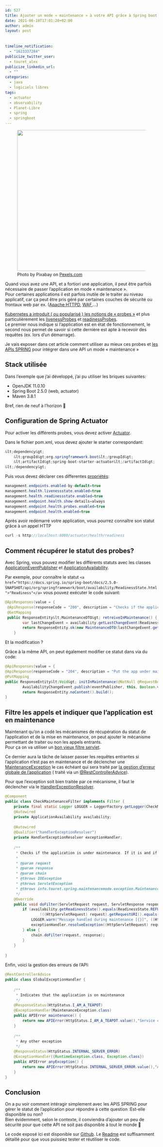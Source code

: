 ```yaml
---
id: 527
title: Ajouter un mode « maintenance » à votre API grâce à Spring boot
date: 2021-06-10T17:01:20+02:00
author: admin
layout: post


timeline_notification:
  - "1623337284"
publicize_twitter_user:
  - touret_alex
publicize_linkedin_url:
  - ""
categories:
  - java
  - logiciels libres
tags:
  - actuator
  - observability
  - Planet-Libre
  - spring
  - springboot
---
```

<div class="wp-block-image">
  <figure class="aligncenter size-large is-resized"><img loading="lazy" src="/assets/img/posts/2021/06/pexels-photo-257736.jpeg" alt="" class="wp-image-543" width="697" height="463" srcset="/assets/img/posts/2021/06/pexels-photo-257736.jpeg 1880w, /assets/img/posts/2021/06/pexels-photo-257736-300x200.jpeg 300w, /assets/img/posts/2021/06/pexels-photo-257736-1024x681.jpeg 1024w, /assets/img/posts/2021/06/pexels-photo-257736-768x511.jpeg 768w, /assets/img/posts/2021/06/pexels-photo-257736-1536x1022.jpeg 1536w, /assets/img/posts/2021/06/pexels-photo-257736-1568x1043.jpeg 1568w" sizes="(max-width: 697px) 100vw, 697px" /><figcaption>Photo by Pixabay on <a href="https://www.pexels.com/photo/close-up-of-telephone-booth-257736/" rel="nofollow">Pexels.com</a></figcaption></figure>
</div>

<p class="has-drop-cap">
  Quand vous avez une API, et a fortiori une application, il peut être parfois nécessaire de passer l&rsquo;application en mode « maintenance ».<br />Pour certaines applications il est parfois inutile de le traiter au niveau applicatif, car ça peut être pris géré par certaines couches de sécurité ou frontaux web par ex. (<a href="https://httpd.apache.org/">Apache HTTPD</a>, <a href="https://fr.wikipedia.org/wiki/Web_application_firewall">WAF</a>,&#8230;)
</p>

[Kubernetes a introduit ( ou popularisé ) les notions de « probes »](https://kubernetes.io/fr/docs/tasks/configure-pod-container/configure-liveness-readiness-startup-probes/) et plus particulièrement les [livenessProbes](https://kubernetes.io/fr/docs/tasks/configure-pod-container/configure-liveness-readiness-startup-probes/) et [readinessProbes](https://kubernetes.io/fr/docs/tasks/configure-pod-container/configure-liveness-readiness-startup-probes/).  
Le premier nous indique si l&rsquo;application est en état de fonctionnement, le second nous permet de savoir si cette dernière est apte à recevoir des requêtes (ex. lors d&rsquo;un démarrage).



Je vais exposer dans cet article comment utiliser au mieux ces probes et [les APIs SPRING](https://docs.spring.io/spring-boot/docs/current/reference/htmlsingle/) pour intégrer dans une API un mode « maintenance »

## Stack utilisée

Dans l&rsquo;exemple que j&rsquo;ai développé, j&rsquo;ai pu utiliser les briques suivantes:  


  * OpenJDK 11.0.10
  * Spring Boot 2.5.0 (web, actuator)
  * Maven 3.8.1

Bref, rien de neuf à l&rsquo;horizon 🙂

## Configuration de Spring Actuator

Pour activer les différents probes, vous devez activer [Actuator](https://docs.spring.io/spring-boot/docs/2.4.0/actuator-api/).

Dans le fichier pom.xml, vous devez ajouter le starter correspondant:

```java
&lt;dependency&gt;
    &lt;groupId&gt;org.springframework.boot&lt;/groupId&gt;
	&lt;artifactId&gt;spring-boot-starter-actuator&lt;/artifactId&gt;
&lt;/dependency&gt;
```


Puis vous devez déclarer ces differentes [propriétés](https://github.com/alexandre-touret/maintenance-mode/blob/main/src/main/resources/application.properties):

```java
management.endpoints.enabled-by-default=true
management.health.livenessstate.enabled=true
management.health.readinessstate.enabled=true
management.endpoint.health.show-details=always
management.endpoint.health.probes.enabled=true
management.endpoint.health.enabled=true
```


Après avoir redémarré votre application, vous pourrez connaître son statut grâce à un appel HTTP

```java
curl -s http://localhost:8080/actuator/health/readiness 
```


## Comment récupérer le statut des probes?

Avec Spring, vous pouvez modifier les différents statuts avec les classes [ApplicationEventPublisher](https://docs.spring.io/spring-framework/docs/current/javadoc-api/org/springframework/context/ApplicationEventPublisher.html) et [ApplicationAvailability](https://docs.spring.io/spring-boot/docs/2.4.4/api/org/springframework/boot/availability/ApplicationAvailability.html).

Par exemple, pour connaître le statut `<a href="https://docs.spring.io/spring-boot/docs/2.5.0-SNAPSHOT/api/org/springframework/boot/availability/ReadinessState.html">"Readiness"</a>` vous pouvez exécuter le code suivant:

```java
@ApiResponses(value = {
 @ApiResponse(responseCode = "200", description = "Checks if the application in under maitenance")})
 @GetMapping
 public ResponseEntity&lt;MaintenanceDTO&gt; retreiveInMaintenance() {
        var lastChangeEvent = availability.getLastChangeEvent(ReadinessState.class);
        return ResponseEntity.ok(new MaintenanceDTO(lastChangeEvent.getState().equals(ReadinessState.REFUSING_TRAFFIC), new Date(lastChangeEvent.getTimestamp())));
    }
```


Et la modification ?

Grâce à la même API, on peut également modifier ce statut dans via du code:

```java
@ApiResponses(value = {
@ApiResponse(responseCode = "204", description = "Put the app under maitenance")})
@PutMapping
public ResponseEntity&lt;Void&gt; initInMaintenance(@NotNull @RequestBody String inMaintenance) {
        AvailabilityChangeEvent.publish(eventPublisher, this, Boolean.valueOf(inMaintenance) ? ReadinessState.REFUSING_TRAFFIC : ReadinessState.ACCEPTING_TRAFFIC);
        return ResponseEntity.noContent().build();
}
```


## Filtre les appels et indiquer que l&rsquo;application est en maintenance

Maintenant qu&rsquo;on a codé les mécanismes de récupération du statut de l&rsquo;application et de la mise en maintenance, on peut ajouter le mécanisme permettant de traiter ou non les appels entrants.  
Pour ça on va utiliser un [bon vieux filtre servlet](http://blog.paumard.org/cours/servlet/chap04-filtre-mise-en-place.html).  


Ce dernier aura la tâche de laisser passer les requêtes entrantes si l&rsquo;application n&rsquo;est pas en maintenance et de déclencher une [MaintenanceException](https://github.com/alexandre-touret/maintenance-mode/blob/main/src/main/java/info/touret/spring/maintenancemode/exception/MaintenanceException.java) le cas échéant qui sera traité par [la gestion d&rsquo;erreur globale de l&rsquo;application](https://github.com/alexandre-touret/maintenance-mode/blob/main/src/main/java/info/touret/spring/maintenancemode/GlobalExceptionHandler.java) ( traité via un [@RestControllerAdvice](https://docs.spring.io/spring-framework/docs/current/javadoc-api/org/springframework/web/bind/annotation/RestControllerAdvice.html)).  


Pour que l&rsquo;exception soit bien traitée par ce mécanisme, il faut le déclencher via le [HandlerExceptionResolver](https://docs.spring.io/spring-framework/docs/current/javadoc-api/org/springframework/web/servlet/HandlerExceptionResolver.html).

```java
@Component
public class CheckMaintenanceFilter implements Filter {
    private final static Logger LOGGER = LoggerFactory.getLogger(CheckMaintenanceFilter.class);
    @Autowired
    private ApplicationAvailability availability;

    @Autowired
    @Qualifier("handlerExceptionResolver")
    private HandlerExceptionResolver exceptionHandler;

    /**
     * Checks if the application is under maintenance. If it is and if the requested URI is not '/api/maintenance', it throws a &lt;code&gt;MaintenanceException&lt;/code&gt;
     *
     * @param request
     * @param response
     * @param chain
     * @throws IOException
     * @throws ServletException
     * @throws info.touret.spring.maintenancemode.exception.MaintenanceException the application is under maintenance
     */
    @Override
    public void doFilter(ServletRequest request, ServletResponse response, FilterChain chain) throws IOException, ServletException {
        if (availability.getReadinessState().equals(ReadinessState.REFUSING_TRAFFIC) &&
                !((HttpServletRequest) request).getRequestURI().equals(API_MAINTENANCE_URI)) {
            LOGGER.warn("Message handled during maintenance [{}]", ((HttpServletRequest) request).getRequestURI());
            exceptionHandler.resolveException((HttpServletRequest) request, (HttpServletResponse) response, null, new MaintenanceException("Service currently in maintenance"));
        } else {
            chain.doFilter(request, response);
        }
    }

}
```


Enfin, voici la gestion des erreurs de l&rsquo;API:

```java
@RestControllerAdvice
public class GlobalExceptionHandler {

    /**
     * Indicates that the application is on maintenance
     */
    @ResponseStatus(HttpStatus.I_AM_A_TEAPOT)
    @ExceptionHandler(MaintenanceException.class)
    public APIError maintenance() {
        return new APIError(HttpStatus.I_AM_A_TEAPOT.value(),"Service currently in maintenance");
    }

    /**
     * Any other exception
     */
    @ResponseStatus(HttpStatus.INTERNAL_SERVER_ERROR)
    @ExceptionHandler({RuntimeException.class, Exception.class})
    public APIError anyException() {
        return new APIError(HttpStatus.INTERNAL_SERVER_ERROR.value(),"An unexpected server error occured");
    }
}
```


## Conclusion

On a pu voir comment intéragir simplement avec les APIS SPRING pour gérer le statut de l&rsquo;application pour répondre à cette question :Est-elle disponible ou non?  
Bien évidemment, selon le contexte, il conviendra d&rsquo;ajouter un peu de sécurité pour que cette API ne soit pas disponible à tout le monde 🙂  
  
Le code exposé ici est disponible sur [Github](https://github.com/alexandre-touret/maintenance-mode/). Le [Readme](https://github.com/alexandre-touret/maintenance-mode/blob/main/README.md) est suffisamment détaillé pour que vous puissiez tester et réutiliser le code.
